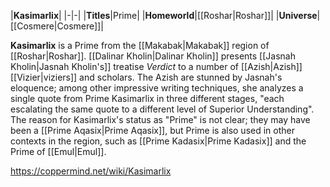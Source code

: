 |**Kasimarlix**|
|-|-|
|**Titles**|Prime|
|**Homeworld**|[[Roshar\|Roshar]]|
|**Universe**|[[Cosmere\|Cosmere]]|

**Kasimarlix** is a Prime from the [[Makabak\|Makabak]] region of [[Roshar\|Roshar]].
[[Dalinar Kholin\|Dalinar Kholin]] presents [[Jasnah Kholin\|Jasnah Kholin's]] treatise *Verdict* to a number of [[Azish\|Azish]] [[Vizier\|viziers]] and scholars. The Azish are stunned by Jasnah's eloquence; among other impressive writing techniques, she analyzes a single quote from Prime Kasimarlix in three different stages, "each escalating the same quote to a different level of Superior Understanding". The reason for Kasimarlix's status as "Prime" is not clear; they may have been a [[Prime Aqasix\|Prime Aqasix]], but Prime is also used in other contexts in the region, such as [[Prime Kadasix\|Prime Kadasix]] and the Prime of [[Emul\|Emul]].



https://coppermind.net/wiki/Kasimarlix